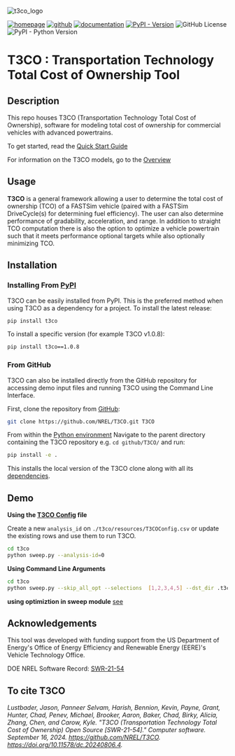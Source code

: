 
![t3co_logo](https://github.com/user-attachments/assets/60623b62-57de-4475-b839-d7eb39405185)

[![homepage](https://img.shields.io/badge/homepage-t3co-blue)](https://www.nrel.gov/transportation/t3co.html) [![github](https://img.shields.io/badge/github-t3co-blue.svg)](https://github.com/NREL/T3CO) [![documentation](https://img.shields.io/badge/documentation-t3co-blue.svg)](https://nrel.github.io/T3CO/) [![PyPI - Version](https://img.shields.io/pypi/v/t3co)](https://pypi.org/project/t3co/) ![GitHub License](https://img.shields.io/github/license/NREL/T3CO) ![PyPI - Python Version](https://img.shields.io/pypi/pyversions/t3co) 


# **T3CO** : Transportation Technology Total Cost of Ownership Tool
## Description

This repo houses T3CO (Transportation Technology Total Cost of Ownership), software for modeling total cost of ownership for commercial vehicles with advanced powertrains.

To get started, read the [Quick Start Guide](https://github.com/NREL/T3CO/blob/1eefffc251fcbd2b0c0515512f51d1b27bb978fd/docs/quick_start.md)

For information on the T3CO models, go to the [Overview](https://github.com/NREL/T3CO/blob/264a730de942671eb2345a5afca7e1afd6d67666/docs/T3CO_Overview.md)

## Usage

**T3CO** is a general framework allowing a user to determine the total cost of ownership (TCO) of a FASTSim vehicle (paired with a FASTSim DriveCycle(s) for determining fuel efficiency). The user can also determine performance of gradability, acceleration, and range. In addition to straight TCO computation there is also the option to optimize a vehicle powertrain such that it meets performance optional targets while also optionally minimizing TCO.

## Installation
### Installing From [PyPI](https://pypi.org/project/t3co/)
T3CO can be easily installed from PyPI. This is the preferred method when using T3CO as a dependency for a project. To install the latest release:
```bash
pip install t3co
```

To install a specific version (for example T3CO v1.0.8):
```bash
pip install t3co==1.0.8
```

### From GitHub
T3CO can also be installed directly from the GitHub repository for accessing demo input files and running T3CO using the Command Line Interface.

First, clone the repository from [GitHub](https://github.com/NREL/T3CO):
```bash
git clone https://github.com/NREL/T3CO.git T3CO
```

From within the [Python environment](#setting-up-env) Navigate to the parent directory containing the T3CO repository e.g. `cd github/T3CO/` and run:
```bash
pip install -e .
```
This installs the local version of the T3CO clone along with all its [dependencies](https://github.com/NREL/T3CO/blob/29b0e848360b3b2de84b555bf52c52bf6e76134e/requirements.txt).


## Demo
**Using the [T3CO Config](https://github.com/NREL/T3CO/blob/c3df6421033cef7d35b7d7cd575ab94e85fcd9a9/t3co/resources/T3COConfig.csv) file**

Create a new `analysis_id` on `./t3co/resources/T3COConfig.csv` or update the existing rows and use them to run T3CO.

```bash
cd t3co
python sweep.py --analysis-id=0
```

**Using Command Line Arguments**

```bash
cd t3co
python sweep.py --skip_all_opt --selections  [1,2,3,4,5] --dst_dir .t3co_results/demodata
```


**using optimiztion in sweep module** [see](https://github.com/NREL/T3CO/blob/master/docs/optimization.md#optimization-from-sweep-module-)


## Acknowledgements
This tool was developed with funding support from the US Department of Energy's Office of Energy Efficiency and Renewable Energy (EERE)'s Vehicle Technology Office.

DOE NREL Software Record: [SWR-21-54](https://doi.org/10.11578/dc.20240806.4)

## To cite T3CO

*Lustbader, Jason, Panneer Selvam, Harish, Bennion, Kevin, Payne, Grant, Hunter, Chad, Penev, Michael, Brooker, Aaron, Baker, Chad, Birky, Alicia, Zhang, Chen, and Carow, Kyle. "T3CO (Transportation Technology Total Cost of Ownership) Open Source [SWR-21-54]." Computer software. September 16, 2024. https://github.com/NREL/T3CO. https://doi.org/10.11578/dc.20240806.4.*

